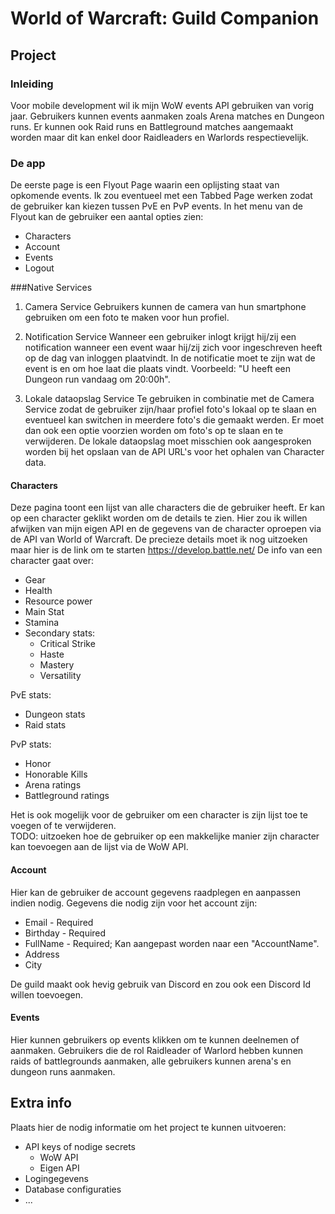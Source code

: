 # World of Warcraft: Guild Companion

## Project
### Inleiding
Voor mobile development wil ik mijn WoW events API gebruiken van vorig jaar. Gebruikers kunnen events aanmaken zoals Arena matches en Dungeon runs. Er kunnen ook Raid runs en Battleground matches aangemaakt worden maar dit kan enkel door Raidleaders en Warlords respectievelijk. 

### De app
De eerste page is een Flyout Page waarin een oplijsting staat van opkomende events. Ik zou eventueel met een Tabbed Page werken zodat de gebruiker kan kiezen tussen PvE en PvP events. 
In het menu van de Flyout kan de gebruiker een aantal opties zien:
- Characters
- Account
- Events
- Logout

###Native Services
1. Camera Service
Gebruikers kunnen de camera van hun smartphone gebruiken om een foto te maken voor hun profiel. 

2. Notification Service 
Wanneer een gebruiker inlogt krijgt hij/zij een notification wanneer een event waar hij/zij zich voor ingeschreven heeft op de dag van inloggen plaatvindt. In de notificatie moet te zijn wat de event is en om hoe laat die plaats vindt.
Voorbeeld: "U heeft een Dungeon run vandaag om 20:00h".

3. Lokale dataopslag Service
Te gebruiken in combinatie met de Camera Service zodat de gebruiker zijn/haar profiel foto's lokaal op te slaan en eventueel kan switchen in meerdere foto's die gemaakt werden. Er moet dan ook een optie voorzien worden om foto's op te slaan en te verwijderen. 
De lokale dataopslag moet misschien ook aangesproken worden bij het opslaan van de API URL's voor het ophalen van Character data.

#### Characters
Deze pagina toont een lijst van alle characters die de gebruiker heeft. Er kan op een character geklikt worden om de details te zien. Hier zou ik willen afwijken van mijn eigen API en de gegevens van de character oproepen via de API van World of Warcraft. De precieze details moet ik nog uitzoeken maar hier is de link om te starten https://develop.battle.net/ 
De info van een character gaat over:
- Gear
- Health
- Resource power
- Main Stat
- Stamina
- Secondary stats:
	+ Critical Strike
	+ Haste
	+ Mastery
	+ Versatility

PvE stats:
- Dungeon stats
- Raid stats

PvP stats:
- Honor
- Honorable Kills
- Arena ratings
- Battleground ratings

Het is ook mogelijk voor de gebruiker om een character is zijn lijst toe te voegen of te verwijderen.   
TODO: uitzoeken hoe de gebruiker op een makkelijke manier zijn character kan toevoegen aan de lijst via de WoW API.

#### Account
Hier kan de gebruiker de account gegevens raadplegen en aanpassen indien nodig.
Gegevens die nodig zijn voor het account zijn:
- Email - Required
- Birthday - Required
- FullName - Required; Kan aangepast worden naar een "AccountName".
- Address
- City

De guild maakt ook hevig gebruik van Discord en zou ook een Discord Id willen toevoegen.


#### Events
Hier kunnen gebruikers op events klikken om te kunnen deelnemen of aanmaken.
Gebruikers die de rol Raidleader of Warlord hebben kunnen raids of battlegrounds aanmaken, alle gebruikers kunnen arena's en dungeon runs aanmaken. 

## Extra info
Plaats hier de nodig informatie om het
project te kunnen uitvoeren:

- API keys of nodige secrets
    * WoW API
    * Eigen API
- Logingegevens
- Database configuraties
- ...
